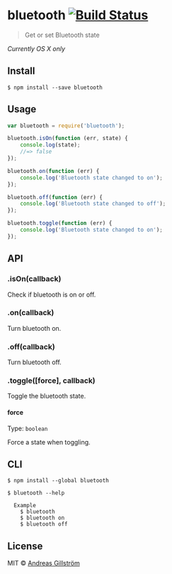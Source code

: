 # bluetooth [![Build Status](https://travis-ci.org/gillstrom/bluetooth.svg?branch=master)](https://travis-ci.org/gillstrom/bluetooth)

> Get or set Bluetooth state

*Currently OS X only*


## Install

```
$ npm install --save bluetooth
```


## Usage

```js
var bluetooth = require('bluetooth');

bluetooth.isOn(function (err, state) {
	console.log(state);
	//=> false
});

bluetooth.on(function (err) {
	console.log('Bluetooth state changed to on');
});

bluetooth.off(function (err) {
	console.log('Bluetooth state changed to off');
});

bluetooth.toggle(function (err) {
	console.log('Bluetooth state changed to on');
});
```


## API

### .isOn(callback)

Check if bluetooth is on or off.

### .on(callback)

Turn bluetooth on.

### .off(callback)

Turn bluetooth off.

### .toggle([force], callback)

Toggle the bluetooth state.

#### force

Type: `boolean`

Force a state when toggling.


## CLI

```
$ npm install --global bluetooth
```

```
$ bluetooth --help

  Example
    $ bluetooth
    $ bluetooth on
    $ bluetooth off
```


## License

MIT © [Andreas Gillström](http://github.com/gillstrom)

